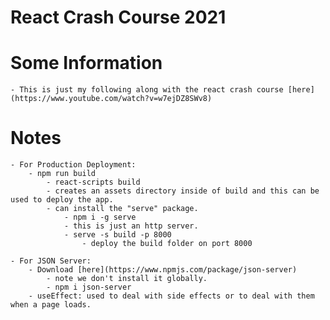 # React Crash Course 2021

# Some Information

    - This is just my following along with the react crash course [here](https://www.youtube.com/watch?v=w7ejDZ8SWv8)

# Notes

    - For Production Deployment:
        - npm run build
            - react-scripts build
            - creates an assets directory inside of build and this can be used to deploy the app.
            - can install the "serve" package.
                - npm i -g serve
                - this is just an http server.
                - serve -s build -p 8000
                    - deploy the build folder on port 8000

    - For JSON Server:
        - Download [here](https://www.npmjs.com/package/json-server)
            - note we don't install it globally.
            - npm i json-server
        - useEffect: used to deal with side effects or to deal with them when a page loads.